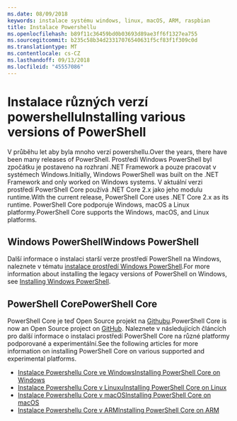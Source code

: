 ```yaml
---
ms.date: 08/09/2018
keywords: instalace systému windows, linux, macOS, ARM, raspbian
title: Instalace Powershellu
ms.openlocfilehash: b89f11c36459bd0b03693d89ae3ff6f1327ea755
ms.sourcegitcommit: b235c58b34d23317076540631f5cf83f1f309c0d
ms.translationtype: MT
ms.contentlocale: cs-CZ
ms.lasthandoff: 09/13/2018
ms.locfileid: "45557086"
---
```

# <a name="installing-various-versions-of-powershell"></a><span data-ttu-id="9117e-103">Instalace různých verzí powershellu</span><span class="sxs-lookup"><span data-stu-id="9117e-103">Installing various versions of PowerShell</span></span>

<span data-ttu-id="9117e-104">V průběhu let aby byla mnoho verzí powershellu.</span><span class="sxs-lookup"><span data-stu-id="9117e-104">Over the years, there have been many releases of PowerShell.</span></span> <span data-ttu-id="9117e-105">Prostředí Windows PowerShell byl zpočátku je postaveno na rozhraní .NET Framework a pouze pracovat v systémech Windows.</span><span class="sxs-lookup"><span data-stu-id="9117e-105">Initially, Windows PowerShell was built on the .NET Framework and only worked on Windows systems.</span></span> <span data-ttu-id="9117e-106">V aktuální verzi prostředí PowerShell Core používá .NET Core 2.x jako jeho modulu runtime.</span><span class="sxs-lookup"><span data-stu-id="9117e-106">With the current release, PowerShell Core uses .NET Core 2.x as its runtime.</span></span> <span data-ttu-id="9117e-107">PowerShell Core podporuje Windows, macOS a Linux platformy.</span><span class="sxs-lookup"><span data-stu-id="9117e-107">PowerShell Core supports the Windows, macOS, and Linux platforms.</span></span>

## <a name="windows-powershell"></a><span data-ttu-id="9117e-108">Windows PowerShell</span><span class="sxs-lookup"><span data-stu-id="9117e-108">Windows PowerShell</span></span>

<span data-ttu-id="9117e-109">Další informace o instalaci starší verze prostředí PowerShell na Windows, naleznete v tématu [instalace prostředí Windows PowerShell](installing-windows-powershell.md).</span><span class="sxs-lookup"><span data-stu-id="9117e-109">For more information about installing the legacy versions of PowerShell on Windows, see [Installing Windows PowerShell](installing-windows-powershell.md).</span></span>

## <a name="powershell-core"></a><span data-ttu-id="9117e-110">PowerShell Core</span><span class="sxs-lookup"><span data-stu-id="9117e-110">PowerShell Core</span></span>

<span data-ttu-id="9117e-111">PowerShell Core je teď Open Source projekt na [Githubu](https://github.com/powershell/powershell).</span><span class="sxs-lookup"><span data-stu-id="9117e-111">PowerShell Core is now an Open Source project on [GitHub](https://github.com/powershell/powershell).</span></span>
<span data-ttu-id="9117e-112">Naleznete v následujících článcích pro další informace o instalaci prostředí PowerShell Core na různé platformy podporované a experimentální.</span><span class="sxs-lookup"><span data-stu-id="9117e-112">See the following articles for more information on installing PowerShell Core on various supported and experimental platforms.</span></span>

- [<span data-ttu-id="9117e-113">Instalace Powershellu Core ve Windows</span><span class="sxs-lookup"><span data-stu-id="9117e-113">Installing PowerShell Core on Windows</span></span>](Installing-PowerShell-Core-on-Windows.md)
- [<span data-ttu-id="9117e-114">Instalace Powershellu Core v Linuxu</span><span class="sxs-lookup"><span data-stu-id="9117e-114">Installing PowerShell Core on Linux</span></span>](Installing-PowerShell-Core-on-Linux.md)
- [<span data-ttu-id="9117e-115">Instalace Powershellu Core v macOS</span><span class="sxs-lookup"><span data-stu-id="9117e-115">Installing PowerShell Core on macOS</span></span>](Installing-PowerShell-Core-on-macOS.md)
- [<span data-ttu-id="9117e-116">Instalace Powershellu Core v ARM</span><span class="sxs-lookup"><span data-stu-id="9117e-116">Installing PowerShell Core on ARM</span></span>](PowerShell-Core-on-ARM.md)
